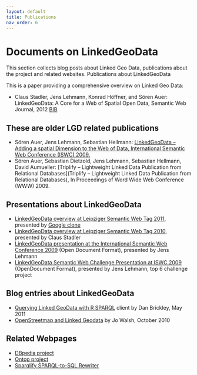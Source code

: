 ```yaml
---
layout: default
title: Publications
nav_order: 6
---
```


# Documents on LinkedGeoData

This section collects blog posts about Linked Geo Data, publications about the project and related websites.
Publications about LinkedGeoData

This is a paper providing a comprehensive overview on Linked Geo Data:

* Claus Stadler, Jens Lehmann, Konrad Höffner, and Sören Auer: LinkedGeoData: A Core for a Web of Spatial Open Data, Semantic Web Journal, 2012 [BIB](http://www.bibsonomy.org/bibtex/202af8c34b6ee31f448d4a4eb01672ac2/aksw)

## These are older LGD related publications

* Sören Auer, Jens Lehmann, Sebastian Hellmann: [LinkedGeoData – Adding a spatial Dimension to the Web of Data, International Semantic Web Conference (ISWC) 2009.](http://linkedgeodata.org/files/paper.pdf)
* Sören Auer, Sebastian Dietzold, Jens Lehmann, Sebastian Hellmann, David Aumueller: [Triplify – Lightweight Linked Data Publication from Relational Databases](Triplify – Lightweight Linked Data Publication from Relational Databases), In Proceedings of Word Wide Web Conference (WWW) 2009.

## Presentations about LinkedGeoData

* [LinkedGeoData overview at Leipziger Semantic Web Tag 2011](http://aksw.org/files/lswt/2011/lgd_overview.pdf), presented by [Google clone](http://googleclone.typepad.com/)
* [LinkedGeoData overview at Leipziger Semantic Web Tag 2010](http://aksw.org/files/claus_stadler__linkedgeodata__semantisch_vernetzte_geodaten.pdf), presented by Claus Stadler
* [LinkedGeoData presentation at the International Semantic Web Conference 2009](http://jens-lehmann.org/files/2009/lgd_iswc.odp) (Open Document Format), presented by Jens Lehmann
* [LinkedGeoData Semantic Web Challenge Presentation at ISWC 2009](http://jens-lehmann.org/files/2009/lgd_iswc_swc.odp) (OpenDocument Format), presented by Jens Lehmann, top 6 challenge project

## Blog entries about LinkedGeoData

* [Querying Linked GeoData with R SPARQL](http://danbri.org/words/2011/05/11/701) client by Dan Brickley, May 2011
* [OpenStreetmap and Linked Geodata](http://unlock.blogs.edina.ac.uk/2010/10/14/openstreetmap-and-linked-geodata/) by Jo Walsh, October 2010

## Related Webpages

* [DBpedia project](http://dbpedia.org/)
* [Ontop project](https://ontop-vkg.org/)
* [Sparqlify SPARQL-to-SQL Rewriter](https://github.com/SmartDataAnalytics/Sparqlify)

